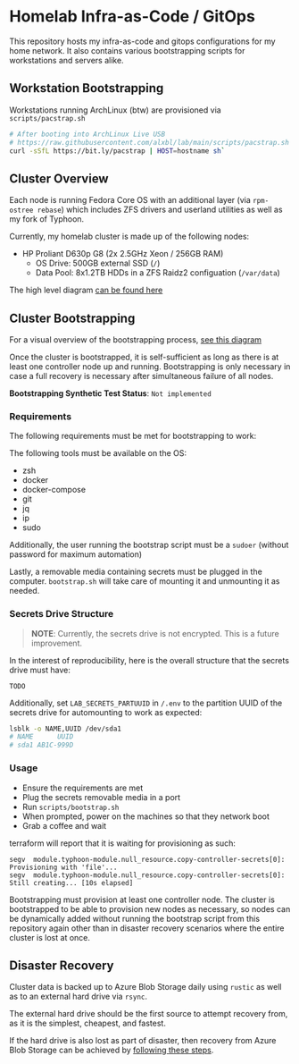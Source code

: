 # Homelab Infra-as-Code / GitOps

This repository hosts my infra-as-code and gitops configurations for
my home network. It also contains various bootstrapping scripts for
workstations and servers alike.

## Workstation Bootstrapping

Workstations running ArchLinux (btw) are provisioned via
`scripts/pacstrap.sh`

```sh
# After booting into ArchLinux Live USB
# https://raw.githubusercontent.com/alxbl/lab/main/scripts/pacstrap.sh
curl -sSfL https://bit.ly/pacstrap | HOST=hostname sh`
```

## Cluster Overview

Each node is running Fedora Core OS with an additional layer (via
`rpm-ostree rebase`) which includes ZFS drivers and userland utilities
as well as my fork of Typhoon.

Currently, my homelab cluster is made up of the following nodes:

- HP Proliant D630p G8 (2x 2.5GHz Xeon / 256GB RAM)
  - OS Drive: 500GB external SSD (`/`)
  - Data Pool: 8x1.2TB HDDs in a ZFS Raidz2 configuation (`/var/data`)

The high level diagram [can be found here](#TODO)

## Cluster Bootstrapping

For a visual overview of the bootstrapping process, [see this diagram](#TODO)

Once the cluster is bootstrapped, it is self-sufficient as long as
there is at least one controller node up and running. Bootstrapping is
only necessary in case a full recovery is necessary after simultaneous
failure of all nodes.

**Bootstrapping Synthetic Test Status**: `Not implemented`

### Requirements

The following requirements must be met for bootstrapping to work:

The following tools must be available on the OS:

- zsh
- docker
- docker-compose
- git
- jq
- ip
- sudo

Additionally, the user running the bootstrap script must be a `sudoer` (without password for maximum automation)

Lastly, a removable media containing secrets must be plugged in the computer.
`bootstrap.sh` will take care of mounting it and unmounting it as needed.

### Secrets Drive Structure

> **NOTE**: Currently, the secrets drive is not encrypted. This is a future improvement.

In the interest of reproducibility, here is the overall structure that the secrets drive must have:

```plain
TODO
```

Additionally, set `LAB_SECRETS_PARTUUID` in `/.env` to the partition UUID of the secrets drive for automounting
to work as expected:

```sh
lsblk -o NAME,UUID /dev/sda1
# NAME      UUID
# sda1 AB1C-999D
```

### Usage

- Ensure the requirements are met
- Plug the secrets removable media in a port
- Run `scripts/bootstrap.sh`
- When prompted, power on the machines so that they network boot
- Grab a coffee and wait

terraform will report that it is waiting for provisioning as such:

```plain
segv  module.typhoon-module.null_resource.copy-controller-secrets[0]: 
Provisioning with 'file'...
segv  module.typhoon-module.null_resource.copy-controller-secrets[0]: Still creating... [10s elapsed]
```

Bootstrapping must provision at least one controller node. The cluster
is bootstrapped to be able to provision new nodes as necessary, so
nodes can be dynamically added without running the bootstrap script
from this repository again other than in disaster recovery scenarios
where the entire cluster is lost at once.

## Disaster Recovery

Cluster data is backed up to Azure Blob Storage daily using `rustic`
as well as to an external hard drive via `rsync`.

The external hard drive should be the first source to attempt recovery
from, as it is the simplest, cheapest, and fastest.

If the hard drive is also lost as part of disaster, then recovery from
Azure Blob Storage can be achieved by [following these steps](#TODO).

